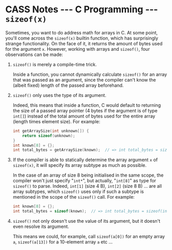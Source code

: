# CASS Notes --- C Programming --- `sizeof(x)`
Sometimes, you want to do address math for arrays in C. At some point, you'll come across the `sizeof(x)` builtin function, which has surprisingly strange functionality. On the face of it, it returns the amount of bytes used for the argument `x`. However, working with arrays and `sizeof()`, four observations can be made:

1. `sizeof()` is merely a compile-time trick. 
    
    Inside a function, you cannot dynamically calculate `sizeof()` for an array that was passed as an argument, since the compiler can't know the (albeit fixed) length of the passed array beforehand.
    
2. `sizeof()` only uses the type of its argument.

    Indeed, this means that inside a function, C would default to returning the size of a passed array pointer (4 bytes if the argument is of type `int[]`) instead of the total amount of bytes used for the entire array (length times element size). For example:
    ```c
    int getArraySize(int unknown[]) {
        return sizeof(unknown);
    }
    int known[8] = {};
    int total_bytes = getArraySize(known);  // => int total_bytes = sizeof(int*);   =>   int total_bytes = 4;
    ```
    
3. If the compiler is able to statically determine the array argument `x` of `sizeof(x)`, it will specify its array subtype as much as possible.

    In the case of an array of size 8 being initialised in the same scope, the compiler won't just specify "`int*`", but actually, "`int[8]`" as type for `sizeof()` to parse. Indeed, `int[1]` (size 4 B), `int[2]` (size 8 B) ... are all array subtypes, which `sizeof()` uses only if such a subtype is mentioned in the scope of the `sizeof()` call. For example:
    ```c
    int known[8] = {};
    int total_bytes = sizeof(known);  // => int total_bytes = sizeof(int[8]);   =>   int total_bytes = 32;
    ```
    
    
4. `sizeof()` not only doesn't use the value of its argument, but it doesn't even resolve its argument.

    This means we could, for example, call `sizeof(a[0])` for an empty array `a`, `sizeof(a[13])` for a 10-element array `a` etc ... 
